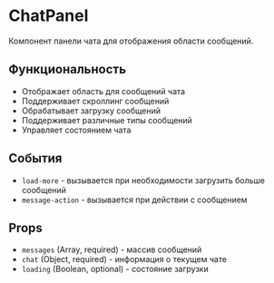 # ChatPanel

Компонент панели чата для отображения области сообщений.

## Функциональность

- Отображает область для сообщений чата
- Поддерживает скроллинг сообщений
- Обрабатывает загрузку сообщений
- Поддерживает различные типы сообщений
- Управляет состоянием чата

## События

- `load-more` - вызывается при необходимости загрузить больше сообщений
- `message-action` - вызывается при действии с сообщением

## Props

- `messages` (Array, required) - массив сообщений
- `chat` (Object, required) - информация о текущем чате
- `loading` (Boolean, optional) - состояние загрузки
